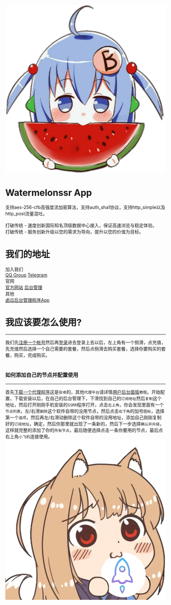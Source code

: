 ![Alt text](https://github.com/MoGuangYu/Xigua/raw/master/Picture/icon.png)
# Watermelonssr App
支持aes-256-cfb高强度流加密算法，支持auth_sha1协议，支持http_simple以及http_post流量混吐。<br><br>打破传统 - 速度创新国际知名顶级数据中心接入，保证高速浏览与稳定体验。<br>打破传统 - 服务创新升级以您的需求为导向，提升以您的价值为目标。
# 我们的地址
加入我们<br>
[QQ Group](https://jq.qq.com/?_wv=1027&k=5QZ40Zt)  [Telegram](https://t.me/ixgssr)<br>
官网<br>
[官方网站](https://xgssr.com/)  [后台管理](https://user.xgssr.com/auth/login)<br>
其他<br>
[卥瓜后台管理程序App](https://github.com/MoGuangYu/Xigua/releases)
# 我应该要怎么使用?
------
我们先[注册一个帐号](https://user.xgssr.com/auth/register)然后再[登录](https://user.xgssr.com/auth/login)进去登录上去以后，左上角有一个侧滑，点充值，先充值然后选择一个自己需要的套餐，然后点侧滑去购买套餐，选择你要购买的套餐，购买，完成购买。<br><br>
### 如何添加自己的节点并配置使用
------
首先[下载一个代理程序](https://user.xgssr.com/ssr-download/ssrr-android.apk)这是`安卓`的，其他`代理平台`请详情[用户后台面版](https://user.xgssr.com/user)`教程`。开始配置，下载安装以后，在自己的后台管理下，下滑找到自己的`订阅地址`然后`复制`这个地址，然后打开刚刚手机安装的`SSRR`程序打开，点击`左上角`，你会发现里面有一个`节点列表`，左/右滑`删除`这个软件自带的没用节点，然后点击`右下角`的加号`图标`，选择第一个`选项`，然后再左/右滑动删除这个软件自带的没用地址，添加自己刚刚复制好的`订阅地址`，确定，然后你那里就出现了一条新的，然后下一步选择`确认并升级`，这样就完整的添加了你的`所有节点`，最后随便选择点击一条你要用的节点，最后点右上角`小飞机`连接使用。<br>
![Alt text](https://github.com/MoGuangYu/Xigua/raw/master/Picture/DivZe40P.png)
